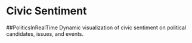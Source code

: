 Civic Sentiment
===============

#\#PoliticsInRealTime
Dynamic visualization of civic sentiment on political candidates, issues, and events.
